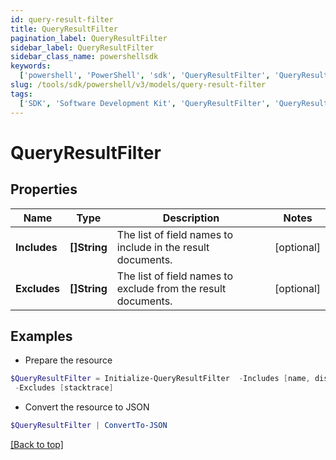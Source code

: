 ```yaml
---
id: query-result-filter
title: QueryResultFilter
pagination_label: QueryResultFilter
sidebar_label: QueryResultFilter
sidebar_class_name: powershellsdk
keywords:
  ['powershell', 'PowerShell', 'sdk', 'QueryResultFilter', 'QueryResultFilter']
slug: /tools/sdk/powershell/v3/models/query-result-filter
tags:
  ['SDK', 'Software Development Kit', 'QueryResultFilter', 'QueryResultFilter']
---
```


# QueryResultFilter

## Properties

| Name | Type | Description | Notes |
| --- | --- | --- | --- |
| **Includes** | **[]String** | The list of field names to include in the result documents. | [optional] |
| **Excludes** | **[]String** | The list of field names to exclude from the result documents. | [optional] |

## Examples

- Prepare the resource

```powershell
$QueryResultFilter = Initialize-QueryResultFilter  -Includes [name, displayName] `
 -Excludes [stacktrace]
```

- Convert the resource to JSON

```powershell
$QueryResultFilter | ConvertTo-JSON
```

[[Back to top]](#)
